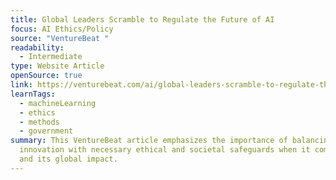 ```yaml
---
title: Global Leaders Scramble to Regulate the Future of AI
focus: AI Ethics/Policy
source: "VentureBeat "
readability:
  - Intermediate
type: Website Article
openSource: true
link: https://venturebeat.com/ai/global-leaders-scramble-to-regulate-the-future-of-ai/
learnTags:
  - machineLearning
  - ethics
  - methods
  - government
summary: This VentureBeat article emphasizes the importance of balancing
  innovation with necessary ethical and societal safeguards when it comes to AI
  and its global impact.
---
```

